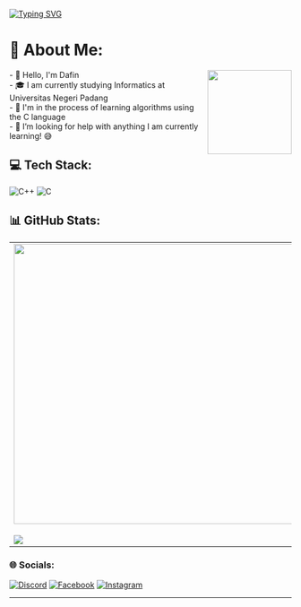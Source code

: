 <a href="https://git.io/typing-svg"><img src="https://readme-typing-svg.demolab.com?font=Consolas&weight=100&size=25&duration=2000&pause=1000&color=00FFFF&background=FF000000&center=true&vCenter=true&random=false&width=500&lines=Welcome+to+My+Repository;My+Name+is+Dafin+Surya" alt="Typing SVG" /></a>
# 💫 About Me:
<img align="right" height="150p" src="files/8390-fubuki-shirakami-without-background.gif">

<div align="left">
  <p>
    - 👋️ Hello, I'm Dafin<br>
    - 🎓️ I am currently studying Informatics at Universitas Negeri Padang<br>
    - 🌱️ I'm in the process of learning algorithms using the C language<br>
    - 🤔 I’m looking for help with anything I am currently learning! 😅<br>
  </p>
</div>

## 💻 Tech Stack:
![C++](https://img.shields.io/badge/c++-%231572B6.svg?style=for-the-badge&logo=c++&logoColor=white) ![C](https://img.shields.io/badge/c-%2300599C.svg?style=for-the-badge&logo=c&logoColor=white)

## 📊 GitHub Stats:
<table align="center">
  <tr>
    <td><img width="500p" align="center" src="https://github-readme-stats.vercel.app/api?username=Bobskyz&theme=gruvbox&hide_border=false&include_all_commits=false&count_private=false"><br><br><img align="center" src="https://github-readme-streak-stats.herokuapp.com/?user=Bobskyz&theme=gruvbox&hide_border=false"></td>
    <td><img width="500p" align="center" src="https://github-readme-stats.vercel.app/api/top-langs/?username=Bobskyz&theme=gruvbox&hide_border=false&include_all_commits=false&count_private=false&layout=compact"></td>
  </tr>
</table>

### 🌐 Socials:
[![Discord](https://img.shields.io/badge/Discord-%237289DA.svg?logo=discord&logoColor=white)](https://discord.gg/Bobsky) [![Facebook](https://img.shields.io/badge/Facebook-%231877F2.svg?logo=Facebook&logoColor=white)](https:www.facebook.com/dafinsurya.dafin) [![Instagram](https://img.shields.io/badge/Instagram-%23E4405F.svg?logo=Instagram&logoColor=white)](https://www.instagram.com/dafinsurya/)

---

<!-- Proudly created with GPRM ( https://gprm.itsvg.in ) -->
